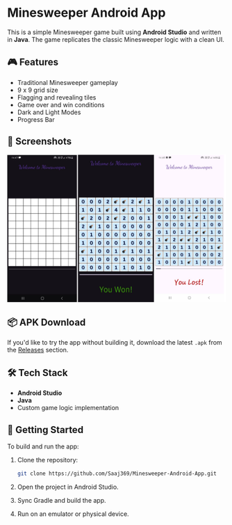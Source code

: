 # Minesweeper Android App

This is a simple Minesweeper game built using **Android Studio** and written in **Java**. The game replicates the classic Minesweeper logic with a clean UI.

## 🎮 Features

- Traditional Minesweeper gameplay
- 9 x 9 grid size
- Flagging and revealing tiles
- Game over and win conditions
- Dark and Light Modes
- Progress Bar

## 📸 Screenshots

<!-- Images -->
<!-- ![Screenshot1](screenshots/screen1.png) -->
<!-- ![Screenshot2](screenshots/screen2.png) -->
![Screenshots](screenshots/demo_screens.png)

## 📦 APK Download

If you'd like to try the app without building it, download the latest `.apk` from the [Releases](https://github.com/Saaj369/Minesweeper-Android-App/releases) section.

## 🛠️ Tech Stack

- **Android Studio**
- **Java**
- Custom game logic implementation

## 🚀 Getting Started

To build and run the app:

1. Clone the repository:
   ```bash
   git clone https://github.com/Saaj369/Minesweeper-Android-App.git
2. Open the project in Android Studio.

3. Sync Gradle and build the app.

4. Run on an emulator or physical device.
